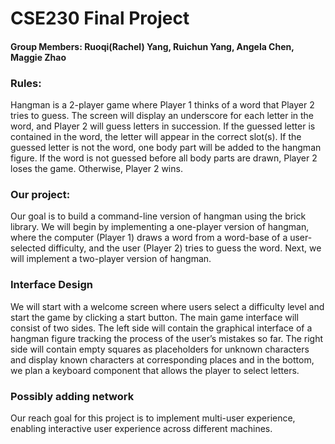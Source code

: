 # CSE230 Final Project
#### Group Members: Ruoqi(Rachel) Yang, Ruichun Yang, Angela Chen, Maggie Zhao

### Rules:
Hangman is a 2-player game where Player 1 thinks of a word that Player 2 tries to guess. The screen will display an underscore for each letter in the word, and Player 2 will guess letters in succession. If the guessed letter is contained in the word, the letter will appear in the correct slot(s). If the guessed letter is not the word, one body part will be added to the hangman figure. If the word is not guessed before all body parts are drawn, Player 2 loses the game. Otherwise, Player 2 wins.

### Our project:
Our goal is to build a command-line version of hangman using the brick library. We will begin by implementing a one-player version of hangman, where the computer (Player 1) draws a word from a word-base of a user-selected difficulty, and the user (Player 2) tries to guess the word. Next, we will implement a two-player version of hangman.

### Interface Design
We will start with a welcome screen where users select a difficulty level and start the game by clicking a start button.
The main game interface will consist of two sides. The left side will contain the graphical interface of a hangman figure tracking the process of the user’s mistakes so far. The right side will contain empty squares as placeholders for unknown characters and display known characters at corresponding places and in the bottom, we plan a keyboard component that allows the player to select letters. 

### Possibly adding network
Our reach goal for this project is to implement multi-user experience, enabling interactive user experience across different machines. 